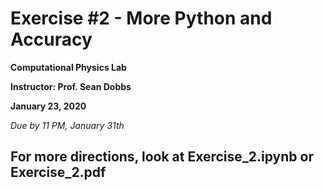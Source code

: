 # Exercise #2 - More Python and Accuracy

**Computational Physics Lab**

**Instructor:  Prof. Sean Dobbs**

**January 23, 2020**

*Due by 11 PM, January 31th*


## For more directions, look at Exercise_2.ipynb or Exercise_2.pdf
